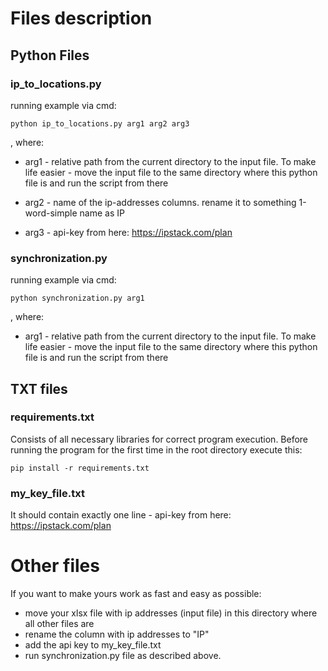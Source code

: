 # Files description

## Python Files

### ip_to_locations.py 

running example via cmd: 

```
python ip_to_locations.py arg1 arg2 arg3
```
, where: 
* arg1 - relative path from the current directory to the input file. To make life easier - move the input file to the same directory where this python file is and run the script from there

* arg2 - name of the ip-addresses columns. rename it to something 1-word-simple name as IP

* arg3 - api-key from here:  https://ipstack.com/plan

### synchronization.py 
running example via cmd: 

```
python synchronization.py arg1  
```
, where: 

* arg1 - relative path from the current directory to the input file. To make life easier - move the input file to the same directory where this python file is and run the script from there


## TXT files 

### requirements.txt 

Consists of all necessary libraries for correct program execution.
Before running the program for the first time in the root directory execute this: 

```
pip install -r requirements.txt 
```

### my_key_file.txt

It should contain exactly one line - api-key from here:  https://ipstack.com/plan


# Other files 

If you want to make yours work as fast and easy as possible: 

* move your xlsx file with ip addresses (input file) in this directory where all other files are
* rename the column with ip addresses to "IP"
* add the api key to my_key_file.txt 
* run synchronization.py file as described above.